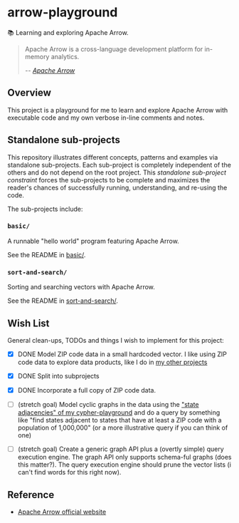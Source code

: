 # arrow-playground

📚 Learning and exploring Apache Arrow.

> Apache Arrow is a cross-language development platform for in-memory analytics.
> 
> -- <cite>[Apache Arrow](https://arrow.apache.org/)</cite>


## Overview

This project is a playground for me to learn and explore Apache Arrow with executable code and my own verbose in-line
comments and notes.


## Standalone sub-projects

This repository illustrates different concepts, patterns and examples via standalone sub-projects. Each sub-project is
completely independent of the others and do not depend on the root project. This _standalone sub-project constraint_
forces the sub-projects to be complete and maximizes the reader's chances of successfully running, understanding, and
re-using the code.

The sub-projects include:


### `basic/`

A runnable "hello world" program featuring Apache Arrow.

See the README in [basic/](basic/).


### `sort-and-search/`

Sorting and searching vectors with Apache Arrow.

See the README in [sort-and-search/](sort-and-search/).


## Wish List

General clean-ups, TODOs and things I wish to implement for this project:

* [x] DONE Model ZIP code data in a small hardcoded vector. I like using ZIP code data to explore data products, like I do in
  [my other projects](https://github.com/dgroomes/cypher-playground#overview)
* [x] DONE Split into subprojects
* [x] DONE Incorporate a full copy of ZIP code data. 
* [ ] (stretch goal) Model cyclic graphs in the data using the ["state adjacencies" of my cypher-playground](https://github.com/dgroomes/cypher-playground/blob/dc836b1ac934175394ece264c443bfae47465cd6/postgres-init/2-init-states-data.sql#L1)
  and do a query by something like "find states adjacent to states that have at least a ZIP code with a population of 1,000,000"
  (or a more illustrative query if you can think of one)
* [ ] (stretch goal) Create a generic graph API plus a (overtly simple) query execution engine. The graph API only
  supports schema-ful graphs (does this matter?). The query execution engine should prune the vector lists (i can't find
  words for this right now). 


## Reference

* [Apache Arrow official website](https://arrow.apache.org/)

